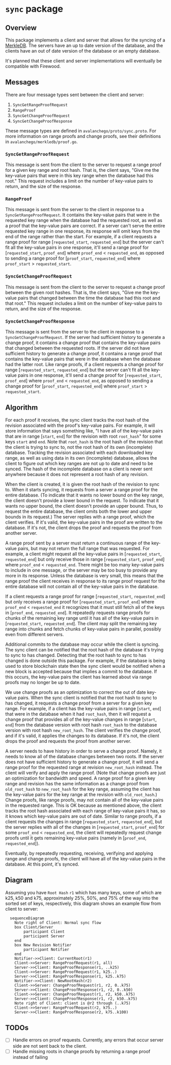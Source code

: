 # `sync` package

## Overview

This package implements a client and server that allows for the syncing of a [MerkleDB](../merkledb/README.md).
The servers have an up to date version of the database, and the clients have an out of date version of the database or an empty database.

It's planned that these client and server implementations will eventually be compatible with Firewood.

## Messages

There are four message types sent between the client and server:

1. `SyncGetRangeProofRequest`
2. `RangeProof`
3. `SyncGetChangeProofRequest`
4. `SyncGetChangeProofResponse`

These message types are defined in `avalanchego/proto/sync.proto`.
For more information on range proofs and change proofs, see their definitions in `avalanchego/merkledb/proof.go`.

### `SyncGetRangeProofRequest`

This message is sent from the client to the server to request a range proof for a given key range and root hash.
That is, the client says, "Give me the key-value pairs that were in this key range when the database had this root."
This request includes a limit on the number of key-value pairs to return, and the size of the response.

### `RangeProof`

This message is sent from the server to the client in response to a `SyncGetRangeProofRequest`.
It contains the key-value pairs that were in the requested key range when the database had the requested root, 
as well as a proof that the key-value pairs are correct.
If a server can't serve the entire requested key range in one response, its response will omit keys from the
end of the range rather than the start.
For example, if a client requests a range proof for range [`requested_start`, `requested_end`] but the server
can't fit all the key-value pairs in one response, it'll send a range proof for [`requested_start`, `proof_end`] where `proof_end` < `requested_end`, 
as opposed to sending a range proof for [`proof_start`, `requested_end`] where `proof_start` > `requested_start`.

### `SyncGetChangeProofRequest`

This message is sent from the client to the server to request a change proof between the given root hashes.
That is, the client says, "Give me the key-value pairs that changed between the time the database had this root and that root." 
This request includes a limit on the number of key-value pairs to return, and the size of the response.

### `SyncGetChangeProofResponse`

This message is sent from the server to the client in response to a `SyncGetChangeProofRequest`.
If the server had sufficient history to generate a change proof, it contains a change proof that contains 
the key-value pairs that changed between the requested roots.
If the server did not have sufficient history to generate a change proof, it contains a range proof that
contains the key-value pairs that were in the database when the database had the latter root.
Like range proofs, if a client requests a change proof for range [`requested_start`, `requested_end`] but
the server can't fit all the key-value pairs in one response,
it'll send a change proof for [`requested_start`, `proof_end`] where `proof_end` < `requested_end`, 
as opposed to sending a change proof for [`proof_start`, `requested_end`] where `proof_start` > `requested_start`.

## Algorithm

For each proof it receives, the sync client tracks the root hash of the revision associated with the proof's key-value pairs.
For example, it will store information that says something like, "I have all of the key-value pairs that
are in range [`start`, `end`] for the revision with root `root_hash`" for some keys `start` and `end`.
Note that `root_hash` is the root hash of the revision that the client is trying to sync to, not the 
root hash of its own (incomplete) database.
Tracking the revision associated with each downloaded key range, as well as using data in its own 
(incomplete) database, allows the client to figure out which key ranges are not up to date and need to be synced.
The hash of the incomplete database on a client is never sent anywhere because it does not represent a root hash of any revision.

When the client is created, it is given the root hash of the revision to sync to.
When it starts syncing, it requests from a server a range proof for the entire database.
(To indicate that it wants no lower bound on the key range, the client doesn't provide a lower bound in the request.
To indicate that it wants no upper bound, the client doesn't provide an upper bound. 
Thus, to request the entire database, the client omits both the lower and upper bounds in its request.)
The server replies with a range proof, which the client verifies.
If it's valid, the key-value pairs in the proof are written to the database.
If it's not, the client drops the proof and requests the proof from another server. 

A range proof sent by a server must return a continuous range of the key-value pairs, but may not 
return the full range that was requested.
For example, a client might request all the key-value pairs in [`requested_start`, `requested_end`] 
but only receive those in range [`requested_start`, `proof_end`] where `proof_end` < `requested_end`.
There might be too many key-value pairs to include in one message, or the server may be too busy to provide any more in its response.
Unless the database is very small, this means that the range proof the client receives in response to
 its range proof request for the entire database will not contain all of the key-value pairs in the database.

If a client requests a range proof for range [`requested_start`, `requested_end`] but only receives 
a range proof for [`requested_start`, `proof_end`] where `proof_end` < `requested_end`
it recognizes that it must still fetch all of the keys in [`proof_end`, `requested_end`]. 
It repeatedly requests range proofs for chunks of the remaining key range until it has all of the 
key-value pairs in [`requested_start`, `requested_end`].
The client may split the remaining key range into chunks and fetch chunks of key-value pairs in parallel, possibly even from different servers.

Additional commits to the database may occur while the client is syncing.
The sync client can be notified that the root hash of the database it's trying to sync to has changed.
Detecting that the root hash to sync to has changed is done outside this package.
For example, if the database is being used to store blockchain state then the sync client would be 
notified when a new block is accepted because that implies a commit to the database.
If this occurs, the key-value pairs the client has learned about via range proofs may no longer be up to date.

We use change proofs as an optimization to correct the out of date key-value pairs.
When the sync client is notified that the root hash to sync to has changed, it requests a change proof 
from a server for a given key range.
For example, if a client has the key-value pairs in range [`start`, `end`] that were in the database 
when it had `root_hash`, then it will request a change proof that provides all of the key-value changes 
in range [`start`, `end`] from the database version with root hash `root_hash` to the database version with root hash `new_root_hash`.
The client verifies the change proof, and if it's valid, it applies the changes to its database.
If it's not, the client drops the proof and requests the proof from another server.

A server needs to have history in order to serve a change proof.
Namely, it needs to know all of the database changes between two roots.
If the server does not have sufficient history to generate a change proof, it will send a range proof for
the requested range at revision `new_root_hash` instead.
The client will verify and apply the range proof. (Note that change proofs are just an optimization for bandwidth and speed.
A range proof for a given key range and revision has the same information as a change proof from
`old_root_hash` to `new_root_hash` for the key range, assuming the client has the key-value pairs 
for the key range at the revision with `old_root_hash`.) 
Change proofs, like range proofs, may not contain all of the key-value pairs in the requested range. 
This is OK because as mentioned above, the client tracks the root hash associated with each range of 
key-value pairs it has, so it knows which key-value pairs are out of date. 
Similar to range proofs, if a client requests the changes in range [`requested_start`, `requested_end`],
but the server replies with all of the changes in [`requested_start`, `proof_end`] for some `proof_end` < `requested_end`, 
the client will repeatedly request change proofs until it gets remaining key-value pairs (namely in [`proof_end`, `requested_end`]). 

Eventually, by repeatedly requesting, receiving, verifying and applying range and change proofs,
the client will have all of the key-value pairs in the database.
At this point, it's synced.

## Diagram


Assuming you have `Root Hash` `r1` which has many keys, some of which are k25, k50 and k75,
approximately 25%, 50%, and 75% of the way into the sorted set of keys, respectively, 
this diagram shows an example flow from client to server:

```mermaid
  sequenceDiagram
    Note right of Client: Normal sync flow
    box Client/Server
        participant Client
        participant Server
    end
    box New Revision Notifier
        participant Notifier
    end
    Notifier->>Client: CurrentRoot(r1)
    Client->>Server: RangeProofRequest(r1, all)
    Server->>Client: RangeProofResponse(r1, ..k25)
    Client->>Server: RangeProofRequest(r1, k25..)
    Server->>Client: RangeProofResponse(r1, k25..k75)
    Notifier->>Client: NewRootHash(r2)
    Client->>Server: ChangeProofRequest(r1, r2, 0..k75)
    Server->>Client: ChangeProofResponse(r1, r2, 0..k50)
    Client->>Server: ChangeProofRequest(r1, r2, k50..k75)
    Server->>Client: ChangeProofResponse(r1, r2, k50..k75)
    Note right of Client: client is @r2 through (..k75)
    Client->>Server: RangeProofRequest(r2, k75..)
    Server->>Client: RangeProofResponse(r2, k75..k100)
```

## TODOs

- [ ] Handle errors on proof requests.  Currently, any errors that occur server side are not sent back to the client.
- [ ] Handle missing roots in change proofs by returning a range proof instead of failing
